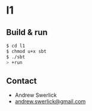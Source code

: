 # l1 #

## Build & run ##

```sh
$ cd l1
$ chmod u+x sbt
$ ./sbt
> +run
```

## Contact ##

- Andrew Swerlick
- <a href="andrew.swerlick@gmail.com">andrew.swerlick@gmail.com</a>
